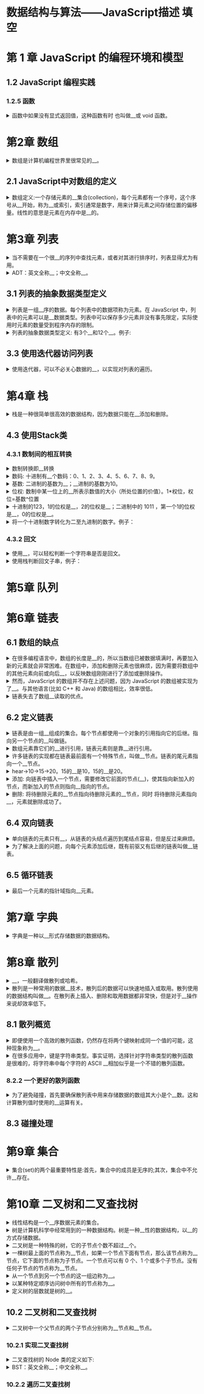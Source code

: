 <!-- markdownlint-disable MD033 -->
# 数据结构与算法——JavaScript描述 填空

# 第 1 章 JavaScript 的编程环境和模型

## 1.2 JavaScript 编程实践

### 1.2.5 函数

<details>
  <summary>函数中如果没有显式返回值，这种函数有时 也叫做__或 void 函数。</summary>
  <div>子程</div>
</details>

# 第2章 数组

<details>
  <summary>数组是计算机编程世界里很常见的__。</summary>
  <div>数据结构</div>
</details>

## 2.1 JavaScript中对数组的定义

<details>
  <summary>数组定义:一个存储元素的__集合(collection)，每个元素都有一个序号，这个序号从__开始，称为__或索引，索引通常是数字，用来计算元素之间存储位置的偏移量。线性的意思是元素在内存中是__的。</summary>
  <div>0</div>
  <div>下标</div>
  <div>线性</div>
  <div>连续</div>
</details>

# 第3章 列表

<details>
  <summary>当不需要在一个很__的序列中查找元素，或者对其进行排序时，列表显得尤为有用。</summary>
  <div>长</div>
</details>

<details>
  <summary>ADT：英文全称__；中文全称__。</summary>
  <div>Abstract Data Types</div>
  <div>抽象数据类型</div>
</details>

## 3.1 列表的抽象数据类型定义

<details>
  <summary>列表是一组__序的数据。每个列表中的数据项称为元素。在 JavaScript 中，列表中的元素可以是__数据类型。列表中可以保存多少元素并没有事先限定，实际使用时元素的数量受到程序内存的限制。</summary>
  <div>有</div>
  <div>任意</div>
</details>

<details>
  <summary>列表的抽象数据类型定义: 有3个__和12个__。例子:</summary>
  <div>属性</div>
  <div>方法</div>
  <pre>
   listSize(属性)   列表的元素个数
   pos(属性)        列表的当前位置
   length(属性)     返回列表中元素的个数
   clear(方法)      清空列表中的所有元素
   toString(方法)   返回列表的字符串形式
   getElement(方法) 返回当前位置的元素
   insert(方法)     在现有元素后插入新元素
   append(方法)     在列表的末尾添加新元素
   remove(方法)     从列表中删除元素
   front(方法)      将列表的当前位置设移动到第一个元素
   end(方法)        将列表的当前位置移动到最后一个元素
   prev(方法)       将当前位置后移一位
   next(方法)       将当前位置前移一位
   currPos(方法)    返回列表的当前位置
   moveTo(方法)     将当前位置移动到指定位置

  function List() {
    this.listSize = 0;
    this.pos = 0;
    this.dataStore = []; // 初始化一个空数组来保存列表元素
    this.clear = clear;
    this.find = find;
    this.toString = toString;
    this.insert = insert;
    this.append = append;
    this.remove = remove;
    this.front = front;
    this.end = end;
    this.prev = prev;
    this.next = next;
    this.length = length;
    this.currPos = currPos;
    this.moveTo = moveTo;
    this.getElement = getElement;
    this.length = length;
    this.contains = contains;
  }
  </pre>
</details>

## 3.3 使用迭代器访问列表

<details>
  <summary>使用迭代器，可以不必关心数据的__，以实现对列表的遍历。</summary>
  <div>内部存储方式</div>
</details>

# 第4章 栈

<details>
  <summary>栈是一种很简单很高效的数据结构，因为数据只能在__添加和删除。</summary>
  <div>栈顶</div>
</details>

## 4.3 使用Stack类

### 4.3.1 数制间的相互转换

<details>
  <summary>数制转换即__转换</summary>
  <div>进制</div>
</details>

<details>
  <summary>数码: 十进制有__个数码：0、1、2、3、4、5、6、7、8、9。</summary>
  <div>10</div>
</details>

<details>
  <summary>基数: 二进制的基数为__；__进制的基数为10。</summary>
  <div>2</div>
  <div>十</div>
</details>

<details>
  <summary>位权: 数制中某一位上的__所表示数值的大小（所处位置的价值）。1*权位，权位=基数^位置</summary>
  <div>1</div>
</details>

<details>
  <summary>十进制的123，1的位权是__，2的位权是__；二进制中的 1011 ，第一个1的位权是__，0的位权是__。</summary>
  <div>100</div>
  <div>10</div>
  <div>8</div>
  <div>4</div>
</details>

<details>
  <summary>将一个十进制数字转化为二至九进制的数字。例子：</summary>
  <pre>
  function mulBase(num, base) {
    const s = [];
    do {
      s.push(num % base);
      num = Math.floor(num /= base);
    } while (num > 0);
    let converted = "";
    while (s.length > 0) {
      converted += s.pop();
    }
    return converted;
  }
  </pre>
</details>

### 4.3.2 回文

<details>
  <summary>使用__，可以轻松判断一个字符串是否是回文。</summary>
  <div>栈</div>
</details>

<details>
  <summary>使用栈判断回文子串，例子：</summary>
  <pre>
  function isPalindromicString(str) {
    const arr = [];
    for (const iterator of str) {
      arr.push(iterator);
    }
    let palindromicString = '';
    while (arr.length > 0) {
      palindromicString += arr.pop();
    }
    return str === palindromicString;
  }
  </pre>
</details>

# 第5章 队列

# 第6章 链表

## 6.1 数组的缺点

<details>
  <summary>在很多编程语言中，数组的长度是__的，所以当数组已被数据填满时，再要加入新的元素就会非常困难。在数组中，添加和删除元素也很麻烦，因为需要将数组中的其他元素向前或向后__，以反映数组刚刚进行了添加或删除操作。</summary>
  <div>固定</div>
  <div>平移</div>
</details>

<details>
  <summary>然而，JavaScript 的数组并不存在上述问题，因为 JavaScript 的数组被实现为了__。与其他语言(比如 C++ 和 Java) 的数组相比，效率很低。</summary>
  <div>对象</div>
</details>

<details>
  <summary>链表失去了数组__读取的优点。</summary>
  <div>随机</div>
</details>

## 6.2 定义链表

<details>
  <summary>链表是由一组__组成的集合。每个节点都使用一个对象的引用指向它的后继。指向另一个节点的__叫做链。</summary>
  <div>节点</div>
  <div>引用</div>
</details>

<details>
  <summary>数组元素靠它们的__进行引用，链表元素则是靠__进行引用。</summary>
  <div>位置</div>
  <div>相互之间的关系</div>
</details>

<details>
  <summary>许多链表的实现都在链表最前面有一个特殊节点，叫做__节点。链表的尾元素指向一个__节点。</summary>
  <div>头</div>
  <div>null</div>
</details>

<details>
  <summary>hear->10->15->20。15的__是10，15的__是20。</summary>
  <div>前驱</div>
  <div>后继</div>
</details>

<details>
  <summary>添加: 向链表中插入一个节点，需要修改它前面的节点(__)，使其指向新加入的节点，而新加入的节点则指向__指向的节点。</summary>
  <div>前驱</div>
  <div>原来前驱</div>
</details>

<details>
  <summary>删除: 将待删除元素的__节点指向待删除元素的__节点，同时
将待删除元素指向 __，元素就删除成功了。</summary>
  <div>前驱</div>
  <div>后继</div>
  <div>null</div>
</details>

## 6.4 双向链表

<details>
  <summary>单向链表的元素只有__，从链表的头结点遍历到尾结点容易，但是反过来麻烦。</summary>
  <div>前驱</div>
</details>

<details>
  <summary>为了解决上面的问题，向每个元素添加后继，既有前驱又有后继的链表叫做__链表。</summary>
  <div>双向</div>
</details>

## 6.5 循环链表

<details>
  <summary>最后一个元素的指针域指向__元素。</summary>
  <div>头</div>
</details>

# 第7章 字典

<details>
  <summary>字典是一种以__形式存储数据的数据结构。</summary>
  <div>键-值对</div>
</details>

# 第8章 散列

<details>
  <summary>__，一般翻译做散列或哈希。</summary>
  <div>Hash</div>
</details>

<details>
  <summary>散列是一种常用的数据__技术，散列后的数据可以快速地插入或取用。散列使用的数据结构叫做__。在散列表上插入、删除和取用数据都非常快，但是对于__操作来说却效率低下。</summary>
  <div>存储</div>
  <div>散列表</div>
  <div>查找</div>
</details>

## 8.1 散列概览

<details>
  <summary>即便使用一个高效的散列函数，仍然存在将两个键映射成同一个值的可能，这种现象称为__。</summary>
  <div>碰撞(collision)</div>
</details>

<details>
  <summary>在很多应用中，键是字符串类型。事实证明，选择针对字符串类型的散列函数是很难的，将字符串中每个字符的 ASCII __相加似乎是一个不错的散列函数。</summary>
  <div>码值</div>
</details>

### 8.2.2 一个更好的散列函数

<details>
  <summary>为了避免碰撞，首先要确保散列表中用来存储数据的数组其大小是个__数。这和计算散列值时使用的__运算有关。</summary>
  <div>质</div>
  <div>取余</div>
</details>

## 8.3 碰撞处理

# 第9章 集合

<details>
  <summary>集合(set)的两个最重要特性是:首先，集合中的成员是无序的;其次，集合中不允许__存在。</summary>
  <div>相同成员</div>
</details>

# 第10章 二叉树和二叉查找树

<details>
  <summary>线性结构是一个__序数据元素的集合。</summary>
  <div>有</div>
</details>

<details>
  <summary>树是计算机科学中经常用到的一种数据结构。树是一种__性的数据结构，以__的方式存储数据。</summary>
  <div>非线</div>
  <div>分层</div>
</details>

<details>
  <summary>二叉树是一种特殊的树，它的子节点个数不超过__个。</summary>
  <div>两</div>
</details>

<details>
  <summary>一棵树最上面的节点称为__节点，如果一个节点下面有节点，那么该节点称为__节点，它下面的节点称为子节点。一个节点可以有 0 个、1 个或多个子节点。没有任何子节点的节点称为__节点。</summary>
  <div>根</div>
  <div>父</div>
  <div>叶子</div>
</details>

<details>
  <summary>从一个节点到另一个节点的这一组边称为__。</summary>
  <div>路径</div>
</details>

<details>
  <summary>以某种特定顺序访问树中所有的节点称为__。</summary>
  <div>树的遍历</div>
</details>

<details>
  <summary>定义树的层数就是树的__。</summary>
  <div>深度</div>
</details>

## 10.2 二叉树和二叉查找树

<details>
  <summary>二叉树中一个父节点的两个子节点分别称为__节点和__节点。</summary>
  <div>左</div>
  <div>右</div>
</details>

### 10.2.1 实现二叉查找树

<details>
  <summary>二叉查找树的 Node 类的定义如下:</summary>
  <pre>
  function Node(data, left, right) {
    this.data = data;
    this.left = left;
    this.right = right;
    this.show = function show() {
      return this.data;
    };
  }
  </pre>
</details>

<details>
  <summary>BST：英文全称__；中文全称__。</summary>
  <div>Binary Search Tree</div>
  <div>二叉查找树</div>
</details>

### 10.2.2 遍历二叉查找树
